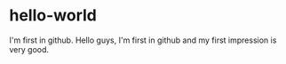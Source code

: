 # hello-world
I'm first in github.
Hello guys, I'm first in github and my first impression is very good.
